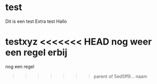 # test
Dit is een test
Extra test
Hallo

testxyz
<<<<<<< HEAD
nog weer een regel erbij
=======
nog een regel
>>>>>>> parent of 5ed5ff9... naam
